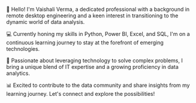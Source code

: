 👋 Hello! I'm Vaishali Verma, a dedicated professional with a background in remote desktop engineering and a keen interest in transitioning to the dynamic world of data analysis.

💻 Currently honing my skills in Python, Power BI, Excel, and SQL, I'm on a continuous learning journey to stay at the forefront of emerging technologies.

🚀 Passionate about leveraging technology to solve complex problems, I bring a unique blend of IT expertise and a growing proficiency in data analytics.

📊 Excited to contribute to the data community and share insights from my learning journey. Let's connect and explore the possibilities!
